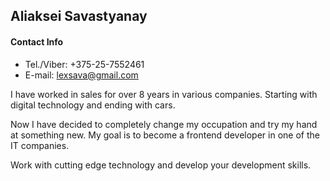 ## Aliaksei Savastyanay
#### Contact Info
* Tel./Viber: +375-25-7552461
* E-mail: lexsava@gmail.com


I have worked in sales for over 8 years in various companies. Starting with digital technology and ending with cars.

Now I have decided to completely change my occupation and try my hand at something new. My goal is to become a frontend developer in one of the IT companies.

Work with cutting edge technology and develop your development skills.

